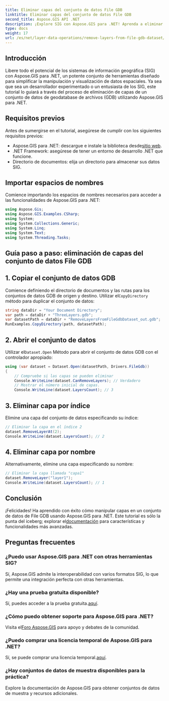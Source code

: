 ```yaml
---
title: Eliminar capas del conjunto de datos File GDB
linktitle: Eliminar capas del conjunto de datos File GDB
second_title: Aspose.GIS API .NET
description: ¡Explore SIG con Aspose.GIS para .NET! Aprenda a eliminar capas de conjuntos de datos de File GDB paso a paso. Descárguelo ahora para disfrutar de una experiencia de datos espaciales perfecta.
type: docs
weight: 17
url: /es/net/layer-data-operations/remove-layers-from-file-gdb-dataset/
---
```

## Introducción
Libere todo el potencial de los sistemas de información geográfica (SIG) con Aspose.GIS para .NET, un potente conjunto de herramientas diseñado para simplificar la manipulación y visualización de datos espaciales. Ya sea que sea un desarrollador experimentado o un entusiasta de los SIG, este tutorial lo guiará a través del proceso de eliminación de capas de un conjunto de datos de geodatabase de archivos (GDB) utilizando Aspose.GIS para .NET.
## Requisitos previos
Antes de sumergirse en el tutorial, asegúrese de cumplir con los siguientes requisitos previos:
-  Aspose.GIS para .NET: descargue e instale la biblioteca desde[sitio web](https://releases.aspose.com/gis/net/).
- .NET Framework: asegúrese de tener un entorno de desarrollo .NET que funcione.
- Directorio de documentos: elija un directorio para almacenar sus datos SIG.
## Importar espacios de nombres
Comience importando los espacios de nombres necesarios para acceder a las funcionalidades de Aspose.GIS para .NET:
```csharp
using Aspose.Gis;
using Aspose.GIS.Examples.CSharp;
using System;
using System.Collections.Generic;
using System.Linq;
using System.Text;
using System.Threading.Tasks;
```
## Guía paso a paso: eliminación de capas del conjunto de datos File GDB
## 1. Copiar el conjunto de datos GDB
 Comience definiendo el directorio de documentos y las rutas para los conjuntos de datos GDB de origen y destino. Utilizar el`CopyDirectory` método para duplicar el conjunto de datos:
```csharp
string dataDir = "Your Document Directory";
var path = dataDir + "ThreeLayers.gdb";
var datasetPath = dataDir + "RemoveLayersFromFileGdbDataset_out.gdb";
RunExamples.CopyDirectory(path, datasetPath);
```
## 2. Abrir el conjunto de datos
 Utilizar el`Dataset.Open` Método para abrir el conjunto de datos GDB con el controlador apropiado:
```csharp
using (var dataset = Dataset.Open(datasetPath, Drivers.FileGdb))
{
    // Compruebe si las capas se pueden eliminar
    Console.WriteLine(dataset.CanRemoveLayers); // Verdadero
    // Mostrar el número inicial de capas.
    Console.WriteLine(dataset.LayersCount); // 3
```
## 3. Eliminar capa por índice
Elimine una capa del conjunto de datos especificando su índice:
```csharp
// Eliminar la capa en el índice 2
dataset.RemoveLayerAt(2);
Console.WriteLine(dataset.LayersCount); // 2
```
## 4. Eliminar capa por nombre
Alternativamente, elimine una capa especificando su nombre:
```csharp
// Eliminar la capa llamada "capa1"
dataset.RemoveLayer("layer1");
Console.WriteLine(dataset.LayersCount); // 1
```
## Conclusión
¡Felicidades! Ha aprendido con éxito cómo manipular capas en un conjunto de datos de File GDB usando Aspose.GIS para .NET. Este tutorial es sólo la punta del iceberg; explorar el[documentación](https://reference.aspose.com/gis/net/) para características y funcionalidades más avanzadas.
## Preguntas frecuentes
### ¿Puedo usar Aspose.GIS para .NET con otras herramientas SIG?
Sí, Aspose.GIS admite la interoperabilidad con varios formatos SIG, lo que permite una integración perfecta con otras herramientas.
### ¿Hay una prueba gratuita disponible?
 Sí, puedes acceder a la prueba gratuita.[aquí](https://releases.aspose.com/).
### ¿Cómo puedo obtener soporte para Aspose.GIS para .NET?
 Visita el[Foro Aspose.GIS](https://forum.aspose.com/c/gis/33) para apoyo y debates de la comunidad.
### ¿Puedo comprar una licencia temporal de Aspose.GIS para .NET?
 Sí, se puede comprar una licencia temporal.[aquí](https://purchase.aspose.com/temporary-license/).
### ¿Hay conjuntos de datos de muestra disponibles para la práctica?
Explore la documentación de Aspose.GIS para obtener conjuntos de datos de muestra y recursos adicionales.
